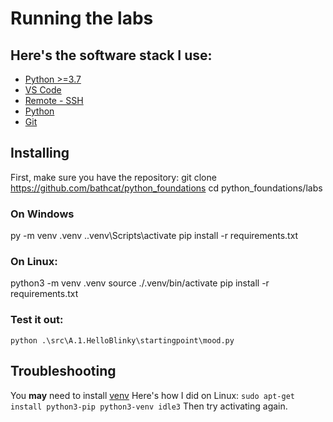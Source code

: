 # Running the labs

## Here's the software stack I use:
* [Python >=3.7](https://www.python.org/downloads/)
* [VS Code](https://code.visualstudio.com/)
* [Remote - SSH](https://marketplace.visualstudio.com/items?itemName=ms-vscode-remote.remote-ssh)
* [Python](https://marketplace.visualstudio.com/items?itemName=ms-python.python)
* [Git](https://git-scm.com/downloads)

## Installing

First, make sure you have the repository:
  git clone https://github.com/bathcat/python_foundations
  cd python_foundations/labs

### On Windows
  py -m venv .venv
  .\.venv\Scripts\activate
  pip install -r requirements.txt


### On Linux:
  python3 -m venv .venv
  source ./.venv/bin/activate
  pip install -r requirements.txt

### Test it out:
```
python .\src\A.1.HelloBlinky\startingpoint\mood.py
```

## Troubleshooting

You __may__ need to install [venv](https://packaging.python.org/guides/installing-using-pip-and-virtual-environments/)
Here's how I did on Linux:
  `sudo apt-get install python3-pip python3-venv idle3`
Then try activating again.